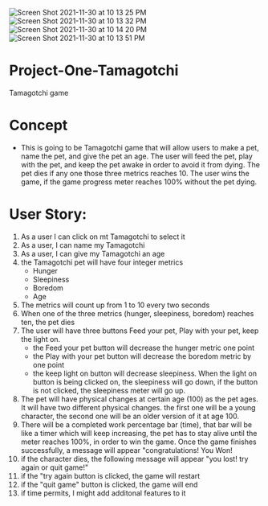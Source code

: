 ![Screen Shot 2021-11-30 at 10 13 25 PM](https://user-images.githubusercontent.com/88109038/144182026-42a71834-1312-4e3e-8450-848b7b4f6ac3.png)
![Screen Shot 2021-11-30 at 10 13 32 PM](https://user-images.githubusercontent.com/88109038/144182043-6c0d326f-dafd-4b99-b56c-f4976e5de404.png)
![Screen Shot 2021-11-30 at 10 14 20 PM](https://user-images.githubusercontent.com/88109038/144182067-ffd0fae1-ddf5-4894-a4f6-f56dbc0efe0a.png)
![Screen Shot 2021-11-30 at 10 13 51 PM](https://user-images.githubusercontent.com/88109038/144182056-e3e5bfdb-4630-4a4b-8c85-10b1f7e16c6b.png)

# Project-One-Tamagotchi
Tamagotchi game

# Concept

- This is going to be Tamagotchi game that will allow users to make a pet, name the pet, and give the pet an age. The user will feed the pet, play with the pet, and keep the pet awake in order to avoid it from dying. The pet dies if any one those three metrics reaches 10. The user wins the game, if the game progress meter reaches 100% without the pet dying.

# User Story:

1. As a user I can click on mt Tamagotchi to select it
2. As a user, I can name my Tamagotchi
3. As a user, I can give my Tamagotchi an age
4. the Tamagotchi pet will have four integer metrics
   - Hunger
   - Sleepiness
   - Boredom
   - Age
5. The metrics will count up from 1 to 10 every two seconds
6. When one of the three metrics (hunger, sleepiness, boredom) reaches ten, the pet dies
8. The user will have three buttons Feed your pet, Play with your pet, keep the light on.
   -  the Feed your pet button will decrease the hunger metric one point
   -  the Play with your pet button will decrease the boredom metric by one point
   -  the keep light on button will decrease sleepiness. When the light on button is being clicked on, the sleepiness will go down, if the button is not clicked,         the sleepiness meter will go up.
9. The pet will have physical changes at certain age (100) as the pet ages. It will have two different physical changes. the first one will be a young character, the second one will be an older version of it at age 100. 
10. There will be a completed work percentage bar (time), that bar will be like a timer which will keep increasing, the pet has to stay alive until the meter reaches 100%, in order to win the game. Once the game finishes successfully, a message will appear "congratulations! You Won!
11. if the character dies, the following message will appear "you lost! try again or quit game!"
12. if the "try again button is clicked, the game will restart
13. if the "quit game" button is clicked, the game will end
14. if time permits, I might add additonal features to it





<!-- sudo code

adding functionality to the buttons (feed, light, play) using functions, set interval.

make the hunger, sleepiness, boredom bar go from 1-10 automatically using a for loop or function

make button functionality that brings down the bar progress while its going up

make the game progress main bar go up from 1 - 100% (deathbar)

make the age bar go from 1 - 100

change the apperance of the dragon when you hit the age is at 100%

make functionality of the game ending if it reaches 10 in anyone of the metrics

if the time reaches 100 without anyone of the metrics reaching 10, then the page changes to the win alert

if and of the bars reach 10 the user loses, the lose alert pops up.

they both have the same modal pop up that needs to have thier own clicklable options to either restart the game or exit. -->




